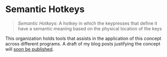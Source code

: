 # Semantic Hotkeys

> _Semantic Hotkeys_: A hotkey in which the keypresses that define it have a semantic meaning based on the physical location of the keys

This organization holds tools that assists in the application of this concept across different programs. A draft of my blog posts justifying the concept will [soon be published](https://github.com/hyperupcall/blog/blob/main/content/posts/semantic-hotkeys.md).
